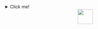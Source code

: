 <details>
  <summary>Click me!</summary>
  <br/>
  
```ts
let arviinmo: Profile = {
  pronouns: "he/him",
  age: "18",
  Languages: ["Kurdish", "English", "Persian", "Arabic"],
  OS: ["Linux", "Windows"],
  IDE&CodeEditor: ["Visual Studio Code", "Sublime Text", "WebStorm", "Atom"],
  code: ["JavaScript", "HTML", "CSS", "Python"],
  Frameworks&Libraries: ["React", "Redux", "React-Router", "Styled-Component", "Tailwind", "Docker", "Next.js",
  "Gatsby", "Remix", "Webpack", "Typescript", "Node.js", "Expressjs", "GraphQL", "Wordpress", "Git", "Github", "Gitlab"],
  Design: ["Figma", "PhotoShop", "Adobe XD", "Blender"],
  SoftSkills: ["Decision-making", "Multitasking", "Problem-solving", "Communication", "Leadership", "Teamwork"],
};
```

</details>
<div href="https://github.com/arviinmo/" align="center"><img src="https://github.githubassets.com/images/mona-loading-dark.gif" width="48" height="48"></a>
